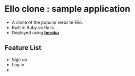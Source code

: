 # <h1>Ello clone : sample application</h1>

<ul>
<li>A clone of the popular website Ello.</li>
<li>Built in Ruby on Rails</li>
<li>Deployed using <a href="https://rocky-spire-1030.herokuapp.com/"><b>heroku</b></a></li>
</ul>

<h2>Feature List</h2>
<ul>
<li>Sign up</li>
<li>Log in<li>
</ul>
